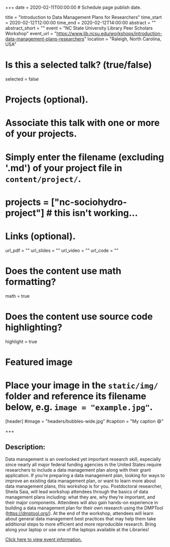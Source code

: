 +++
date = 2020-02-11T00:00:00  # Schedule page publish date.

title = "Introduction to Data Management Plans for Researchers"
time_start = 2020-02-12T12:00:00
time_end = 2020-02-12T14:00:00
abstract = ""
abstract_short = ""
event = "NC State University Library Peer Scholars Workshop"
event_url = "https://www.lib.ncsu.edu/workshops/introduction-data-management-plans-researchers"
location = "Raleigh, North Carolina, USA"

# Is this a selected talk? (true/false)
selected = false

# Projects (optional).
#   Associate this talk with one or more of your projects.
#   Simply enter the filename (excluding '.md') of your project file in `content/project/`.
# projects = ["nc-sociohydro-project"] # this isn't working...

# Links (optional).
url_pdf = ""
url_slides = ""
url_video = ""
url_code = ""

# Does the content use math formatting?
math = true

# Does the content use source code highlighting?
highlight = true

# Featured image
# Place your image in the `static/img/` folder and reference its filename below, e.g. `image = "example.jpg"`.
[header]
#image = "headers/bubbles-wide.jpg"
#caption = "My caption :smile:"

+++

## Description:</br>
Data management is an overlooked yet important research skill, especially since nearly all major federal funding agencies in the United States require researchers to include a data management plan along with their grant application. If you’re preparing a data management plan, looking for ways to improve an existing data management plan, or want to learn more about data management plans, this workshop is for you. Postdoctoral researcher, Sheila Saia, will lead workshop attendees through the basics of data management plans including: what they are, why they’re important, and their major components. Attendees will also gain hands-on experience in building a data management plan for their own research using the DMPTool (https://dmptool.org/). At the end of the workshop, attendees will learn about general data management best practices that may help them take additional steps to more efficient and more reproducible research. Bring along your laptop or use one of the laptops available at the Libraries!

[Click here to view event information. ](https://www.lib.ncsu.edu/workshops/introduction-data-management-plans-researchers)